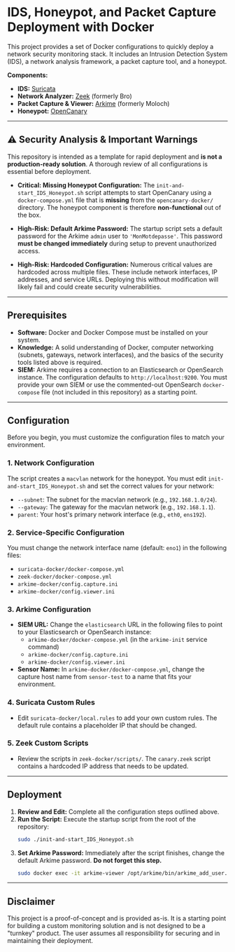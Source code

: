 # IDS, Honeypot, and Packet Capture Deployment with Docker

This project provides a set of Docker configurations to quickly deploy a network security monitoring stack. It includes an Intrusion Detection System (IDS), a network analysis framework, a packet capture tool, and a honeypot.

**Components:**
*   **IDS:** [Suricata](https://suricata.io/)
*   **Network Analyzer:** [Zeek](https://zeek.org/) (formerly Bro)
*   **Packet Capture & Viewer:** [Arkime](https://arkime.com/) (formerly Moloch)
*   **Honeypot:** [OpenCanary](https://github.com/thinkst/opencanary)

---

## ⚠️ Security Analysis & Important Warnings

This repository is intended as a template for rapid deployment and **is not a production-ready solution**. A thorough review of all configurations is essential before deployment.

*   **Critical: Missing Honeypot Configuration:** The `init-and-start_IDS_Honeypot.sh` script attempts to start OpenCanary using a `docker-compose.yml` file that is **missing** from the `opencanary-docker/` directory. The honeypot component is therefore **non-functional** out of the box.

*   **High-Risk: Default Arkime Password:** The startup script sets a default password for the Arkime `admin` user to `'MonMotdepasse'`. This password **must be changed immediately** during setup to prevent unauthorized access.

*   **High-Risk: Hardcoded Configuration:** Numerous critical values are hardcoded across multiple files. These include network interfaces, IP addresses, and service URLs. Deploying this without modification will likely fail and could create security vulnerabilities.

---

## Prerequisites

*   **Software:** Docker and Docker Compose must be installed on your system.
*   **Knowledge:** A solid understanding of Docker, computer networking (subnets, gateways, network interfaces), and the basics of the security tools listed above is required.
*   **SIEM:** Arkime requires a connection to an Elasticsearch or OpenSearch instance. The configuration defaults to `http://localhost:9200`. You must provide your own SIEM or use the commented-out OpenSearch `docker-compose` file (not included in this repository) as a starting point.

---

## Configuration

Before you begin, you must customize the configuration files to match your environment.

### 1. Network Configuration

The script creates a `macvlan` network for the honeypot. You must edit `init-and-start_IDS_Honeypot.sh` and set the correct values for your network:

*   `--subnet`: The subnet for the macvlan network (e.g., `192.168.1.0/24`).
*   `--gateway`: The gateway for the macvlan network (e.g., `192.168.1.1`).
*   `parent`: Your host's primary network interface (e.g., `eth0`, `ens192`).

### 2. Service-Specific Configuration

You must change the network interface name (default: `eno1`) in the following files:

*   `suricata-docker/docker-compose.yml`
*   `zeek-docker/docker-compose.yml`
*   `arkime-docker/config.capture.ini`
*   `arkime-docker/config.viewer.ini`

### 3. Arkime Configuration

*   **SIEM URL:** Change the `elasticsearch` URL in the following files to point to your Elasticsearch or OpenSearch instance:
    *   `arkime-docker/docker-compose.yml` (in the `arkime-init` service command)
    *   `arkime-docker/config.capture.ini`
    *   `arkime-docker/config.viewer.ini`
*   **Sensor Name:** In `arkime-docker/docker-compose.yml`, change the capture host name from `sensor-test` to a name that fits your environment.

### 4. Suricata Custom Rules

*   Edit `suricata-docker/local.rules` to add your own custom rules. The default rule contains a placeholder IP that should be changed.

### 5. Zeek Custom Scripts

*   Review the scripts in `zeek-docker/scripts/`. The `canary.zeek` script contains a hardcoded IP address that needs to be updated.

---

## Deployment

1.  **Review and Edit:** Complete all the configuration steps outlined above.
2.  **Run the Script:** Execute the startup script from the root of the repository:
    ```bash
    sudo ./init-and-start_IDS_Honeypot.sh
    ```
3.  **Set Arkime Password:** Immediately after the script finishes, change the default Arkime password. **Do not forget this step.**
    ```bash
    sudo docker exec -it arkime-viewer /opt/arkime/bin/arkime_add_user.sh admin "Admin User" 'YOUR_NEW_SECURE_PASSWORD' --admin
    ```

---

## Disclaimer

This project is a proof-of-concept and is provided as-is. It is a starting point for building a custom monitoring solution and is not designed to be a "turnkey" product. The user assumes all responsibility for securing and in maintaining their deployment.
